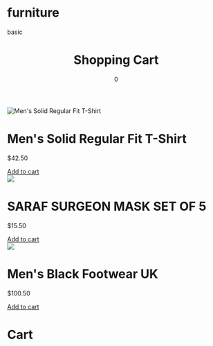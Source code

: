 # furniture
basic

<!DOCTYPE html>
<html>
<head>
	<meta charset="utf-8"/>
	<!-- <meta http-equiv="X-UA-Compatible" content="IE=edge"/> -->
	<title>
		shopping cart with javascript using local storage -- fullyworld web tutorials
	</title>
	<link rel="stylesheet" href="index.css"/>
	<link rel="stylesheet" type="text/css" href="https://stackpath.bootstrapcdn.com/font-awesome/4.7.0/css/font-awesome.min.css"/>
</head>
<body>
	<div class="main">
		<header id="header" class="header">
			<h1>Shopping Cart</h1>
			<div class="iconShopping">
				<p>0</p>
				<i class="fa fa-shopping-cart"></i>
			</div>
		</header><!-- /header -->
		<div class="itemsBox">
			<div class="item">
				<img src="https://m.media-amazon.com/images/I/71c4prQcTbL._AC_UL480_FMwebp_QL65_.jpg" alt="Men's Solid Regular Fit T-Shirt"/>
				<div class="itemInfo">
					<h1>Men's Solid Regular Fit T-Shirt</h1>
					<p>$<span>42.50</span></p>
					<a href="#" title="add to cart" class="attToCart">Add to cart</a>
				</div>
			</div>
			<div class="item">
				<img src="https://m.media-amazon.com/images/I/71Zc8O9GW7L._AC_UL480_FMwebp_QL65_.jpg"/>
				<div class="itemInfo">
					<h1>SARAF SURGEON MASK SET OF 5</h1>
					<p>$<span>15.50</span></p>
					<a href="#" title="add to cart" class="attToCart">Add to cart</a>
				</div>
			</div>
			<div class="item">
				<img src="https://m.media-amazon.com/images/I/61+7aqLHBoL._AC_UL480_FMwebp_QL65_.jpg"/>
				<div class="itemInfo">
					<h1>Men's Black Footwear UK</h1>
					<p>$<span>100.50</span></p>
					<a href="#" title="add to cart" class="attToCart">Add to cart</a>
				</div>
			</div>
		</div>
	</div>
	<div class="cartBox">
		<div class="cart">
			<i class="fa fa-close"></i>
			<h1>Cart</h1>
		</div>
	</div>
</body>
</html>
